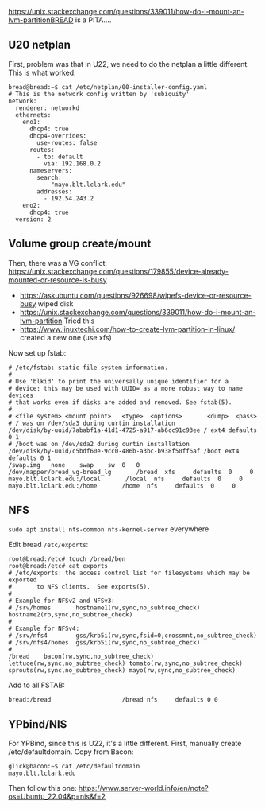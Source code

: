 https://unix.stackexchange.com/questions/339011/how-do-i-mount-an-lvm-partitionBREAD is a PITA....

## U20 netplan

First, problem was that in U22, we need to do the netplan a little different. This is what worked:
```
bread@bread:~$ cat /etc/netplan/00-installer-config.yaml
# This is the network config written by 'subiquity'
network:
  renderer: networkd
  ethernets:
    eno1:
      dhcp4: true
      dhcp4-overrides:
        use-routes: false
      routes:
        - to: default
          via: 192.168.0.2
      nameservers:
        search:
          - "mayo.blt.lclark.edu"
        addresses:
          - 192.54.243.2
    eno2:
      dhcp4: true
  version: 2

```

## Volume group create/mount

Then, there was a VG conflict: https://unix.stackexchange.com/questions/179855/device-already-mounted-or-resource-is-busy
- https://askubuntu.com/questions/926698/wipefs-device-or-resource-busy wiped disk
- https://unix.stackexchange.com/questions/339011/how-do-i-mount-an-lvm-partition Tried this
- https://www.linuxtechi.com/how-to-create-lvm-partition-in-linux/ created a new one (use xfs)


Now set up fstab:
```
# /etc/fstab: static file system information.
#
# Use 'blkid' to print the universally unique identifier for a
# device; this may be used with UUID= as a more robust way to name devices
# that works even if disks are added and removed. See fstab(5).
#
# <file system> <mount point>   <type>  <options>       <dump>  <pass>
# / was on /dev/sda3 during curtin installation
/dev/disk/by-uuid/7ababf1a-41d1-4725-a917-ab6cc91c93ee / ext4 defaults 0 1
# /boot was on /dev/sda2 during curtin installation
/dev/disk/by-uuid/c5bdf60e-9cc0-486b-a3bc-b938f50ff6af /boot ext4 defaults 0 1
/swap.img	none	swap	sw	0	0
/dev/mapper/bread_vg-bread_lg       /bread  xfs     defaults  0     0
mayo.blt.lclark.edu:/local       /local  nfs     defaults  0     0
mayo.blt.lclark.edu:/home       /home  nfs     defaults  0     0
```

## NFS

`sudo apt install nfs-common nfs-kernel-server` everywhere


Edit bread `/etc/exports`:

```
root@bread:/etc# touch /bread/ben
root@bread:/etc# cat exports
# /etc/exports: the access control list for filesystems which may be exported
#		to NFS clients.  See exports(5).
#
# Example for NFSv2 and NFSv3:
# /srv/homes       hostname1(rw,sync,no_subtree_check) hostname2(ro,sync,no_subtree_check)
#
# Example for NFSv4:
# /srv/nfs4        gss/krb5i(rw,sync,fsid=0,crossmnt,no_subtree_check)
# /srv/nfs4/homes  gss/krb5i(rw,sync,no_subtree_check)
#
/bread    bacon(rw,sync,no_subtree_check) lettuce(rw,sync,no_subtree_check) tomato(rw,sync,no_subtree_check) sprouts(rw,sync,no_subtree_check) mayo(rw,sync,no_subtree_check)
```

Add to all FSTAB:

```
bread:/bread                    /bread nfs     defaults 0 0
```

## YPbind/NIS

For YPBind, since this is U22, it's a little different. First, manually create /etc/defaultdomain. Copy from Bacon:
```
glick@bacon:~$ cat /etc/defaultdomain 
mayo.blt.lclark.edu
```

Then follow this one: https://www.server-world.info/en/note?os=Ubuntu_22.04&p=nis&f=2


